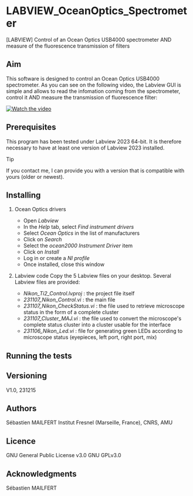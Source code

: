 # LABVIEW_OceanOptics_Spectrometer
[LABVIEW] Control of an Ocean Optics USB4000 spectrometer AND measure of the fluorescence transmission of filters

## Aim
This software is designed to control an Ocean Optics USB4000 spectrometer.
As you can see on the following video, the Labview GUI is simple and allows to read the infomation coming from the spectrometer, control it AND measure the transmission of fluorescence filter:

[![Watch the video](https://github.com/MAILFERT-Sebastien/LABVIEW-Nikon-Ti2-microscope-control/blob/main/Images/Labview_Nikon_Ti2_Control.png)]([https://youtu.be/x3z7vbhCzYc](https://www.youtube.com/watch?v=lz8w-zJ4CPQ))


## Prerequisites
This program has been tested under Labview 2023 64-bit. It is therefore necessary to have at least one version of Labview 2023 installed.
> [!TIP]
> If you contact me, I can provide you with a version that is compatible with yours (older or newest).

## Installing

1. Ocean Optics drivers
   <ul>
      <li> Open <i>Labview</i></li>
      <li> In the <i>Help</i> tab, select <i>Find instrument drivers</i></li>
      <li> Select <i>Ocean Optics</i> in the list of manufacturers</li>
      <li> Click on <i>Search</i> </li>
      <li> Select the <i>ocean2000 Instrument Driver</i> item</li>
      <li> Click on <i>Install</i></li>
      <li> Log in or create a <i>NI profile</i></li>
      <li> Once installed, close this window</li>
      </ul>
      
2. Labview code
      Copy the 5 Labview files on your desktop. Several Labview files are provided:
      <ul>
      <li> <i>Nikon_Ti2_Control.lvproj</i> : the project file itself</li>
      <li> <i>231107_Nikon_Control.vi</i> : the main file</li>
      <li> <i>231107_Nikon_CheckStatus.vi</i> : the file used to retrieve microscope status in the form of a complete cluster</li>
      <li> <i>231107_Cluster_MAJ.vi</i> : the file used to convert the microscope's complete status cluster into a cluster usable for the interface</li>
      <li> <i>231106_Nikon_Led.vi</i> : file for generating green LEDs according to microscope status (eyepieces, left port, right port, mix)</li>
      </ul>

## Running the tests


## Versioning

V1.0, 231215

## Authors
Sébastien MAILFERT
Institut Fresnel (Marseille, France), CNRS, AMU

## Licence
GNU General Public License v3.0
GNU GPLv3.0

## Acknowledgments
Sébastien MAILFERT
